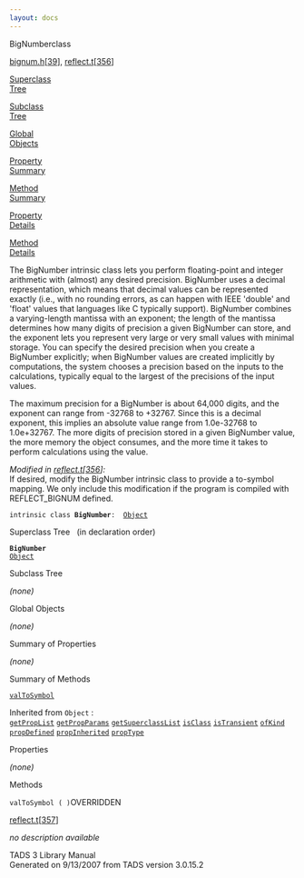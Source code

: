 ```yaml
---
layout: docs
---
```

<span class="title">BigNumber</span><span class="type">class</span>

[bignum.h](../file/bignum.h.html)\[[39](../source/bignum.h.html#39)\],
[reflect.t](../file/reflect.t.html)\[[356](../source/reflect.t.html#356)\]

[Superclass  
Tree](#_SuperClassTree_)

[Subclass  
Tree](#_SubClassTree_)

[Global  
Objects](#_ObjectSummary_)

[Property  
Summary](#_PropSummary_)

[Method  
Summary](#_MethodSummary_)

[Property  
Details](#_Properties_)

[Method  
Details](#_Methods_)



The BigNumber intrinsic class lets you perform floating-point and
integer arithmetic with (almost) any desired precision. BigNumber uses a
decimal representation, which means that decimal values can be
represented exactly (i.e., with no rounding errors, as can happen with
IEEE 'double' and 'float' values that languages like C typically
support). BigNumber combines a varying-length mantissa with an exponent;
the length of the mantissa determines how many digits of precision a
given BigNumber can store, and the exponent lets you represent very
large or very small values with minimal storage. You can specify the
desired precision when you create a BigNumber explicitly; when BigNumber
values are created implicitly by computations, the system chooses a
precision based on the inputs to the calculations, typically equal to
the largest of the precisions of the input values.

The maximum precision for a BigNumber is about 64,000 digits, and the
exponent can range from -32768 to +32767. Since this is a decimal
exponent, this implies an absolute value range from 1.0e-32768 to
1.0e+32767. The more digits of precision stored in a given BigNumber
value, the more memory the object consumes, and the more time it takes
to perform calculations using the value.

*Modified in
[reflect.t](../file/reflect.t.html)\[[356](../source/reflect.t.html#356)\]:*  
If desired, modify the BigNumber intrinsic class to provide a to-symbol
mapping. We only include this modification if the program is compiled
with REFLECT_BIGNUM defined.

`intrinsic class `**`BigNumber`**` :   `[`Object`](../object/Object1.html)



<span id="_SuperClassTree_"></span>



<span class="hdln">Superclass Tree</span>   (in declaration order)



**`BigNumber`**  
[`Object`](../object/Object1.html)  
<span id="_SubClassTree_"></span>



<span class="hdln">Subclass Tree</span>  



*(none)* <span id="_ObjectSummary_"></span>



<span class="hdln">Global Objects</span>  



*(none)* <span id="_PropSummary_"></span>



<span class="hdln">Summary of Properties</span>  







*(none)* <span id="_MethodSummary_"></span>



<span class="hdln">Summary of Methods</span>  



[`valToSymbol`](#valToSymbol)

Inherited from `Object` :  
[`getPropList`](../object/Object1.html#getPropList) [`getPropParams`](../object/Object1.html#getPropParams) [`getSuperclassList`](../object/Object1.html#getSuperclassList) [`isClass`](../object/Object1.html#isClass) [`isTransient`](../object/Object1.html#isTransient) [`ofKind`](../object/Object1.html#ofKind) [`propDefined`](../object/Object1.html#propDefined) [`propInherited`](../object/Object1.html#propInherited) [`propType`](../object/Object1.html#propType)

<span id="_Properties_"></span>



<span class="hdln">Properties</span>  



*(none)* <span id="_Methods_"></span>



<span class="hdln">Methods</span>  



<span id="valToSymbol"></span>

`valToSymbol ( )`<span class="rem">OVERRIDDEN</span>

[reflect.t](../file/reflect.t.html)\[[357](../source/reflect.t.html#357)\]



*no description available*





TADS 3 Library Manual  
Generated on 9/13/2007 from TADS version 3.0.15.2


